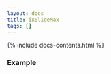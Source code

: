 ```yaml
---
layout: docs
title: ixSlideMax
tags: []
---
```


{% include docs-contents.html %}

### Example
```js

```